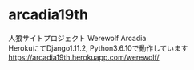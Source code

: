 # arcadia19th

人狼サイトプロジェクト Werewolf Arcadia  
HerokuにてDjango1.11.2, Python3.6.10で動作しています  
https://arcadia19th.herokuapp.com/werewolf/
